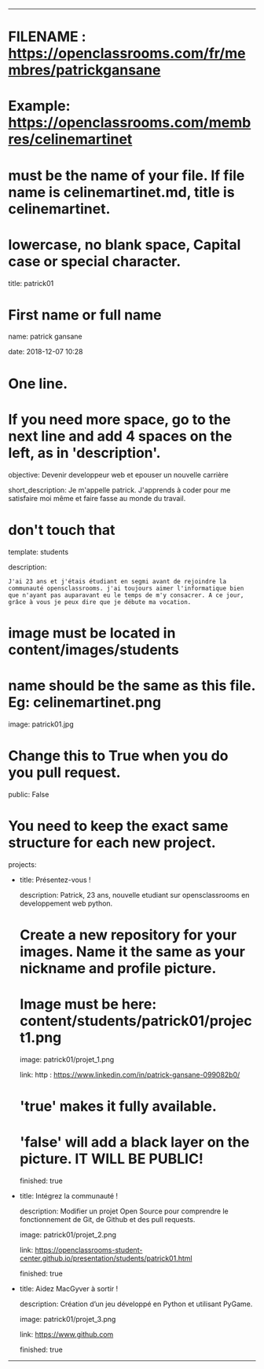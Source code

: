 ---


# FILENAME : https://openclassrooms.com/fr/membres/patrickgansane

# Example: https://openclassrooms.com/membres/celinemartinet

# must be the name of your file. If file name is celinemartinet.md, title is celinemartinet.

# lowercase, no blank space, Capital case or special character.

title: patrick01


# First name or full name

name: patrick gansane

date: 2018-12-07 10:28


# One line.

# If you need more space, go to the next line and add 4 spaces on the left, as in 'description'.

objective: Devenir developpeur web et epouser un nouvelle carrière

short_description: Je m'appelle patrick. J'apprends à coder pour me satisfaire moi même et faire fasse au monde du travail.


# don't touch that

template: students

description:

    J'ai 23 ans et j'étais étudiant en segmi avant de rejoindre la communauté opensclassrooms. j'ai toujours aimer l'informatique bien que n'ayant pas auparavant eu le temps de m'y consacrer. A ce jour, grâce à vous je peux dire que je débute ma vocation.


# image must be located in content/images/students

# name should be the same as this file. Eg: celinemartinet.png

image: patrick01.jpg


# Change this to True when you do you pull request.

public: False


# You need to keep the exact same structure for each new project.

projects:

  - title: Présentez-vous !

    description: Patrick, 23 ans, nouvelle etudiant sur opensclassrooms en developpement web python.

    # Create a new repository for your images. Name it the same as your nickname and profile picture.

    # Image must be here: content/students/patrick01/project1.png

    image: patrick01/projet_1.png

    link: http : https://www.linkedin.com/in/patrick-gansane-099082b0/

    # 'true' makes it fully available.

    # 'false' will add a black layer on the picture. IT WILL BE PUBLIC!

    finished: true

  - title: Intégrez la communauté !

    description: Modifier un projet Open Source pour comprendre le fonctionnement de Git, de Github et des pull requests. 

    image: patrick01/projet_2.png

    link: https://openclassrooms-student-center.github.io/presentation/students/patrick01.html

    finished: true

  - title: Aidez MacGyver à sortir !

    description: Création d’un jeu développé en Python et utilisant PyGame.

    image: patrick01/projet_3.png

    link: https://www.github.com

    finished: true

---